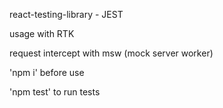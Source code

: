 react-testing-library - JEST 

usage with RTK

request intercept with msw (mock server worker)

'npm i' before use

'npm test' to run tests